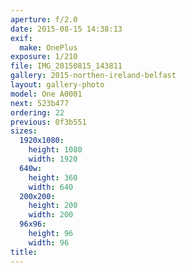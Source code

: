```yaml
---
aperture: f/2.0
date: 2015-08-15 14:38:13
exif:
  make: OnePlus
exposure: 1/210
file: IMG_20150815_143811
gallery: 2015-northen-ireland-belfast
layout: gallery-photo
model: One A0001
next: 523b477
ordering: 22
previous: 0f3b551
sizes:
  1920x1080:
    height: 1080
    width: 1920
  640w:
    height: 360
    width: 640
  200x200:
    height: 200
    width: 200
  96x96:
    height: 96
    width: 96
title: 
---
```

